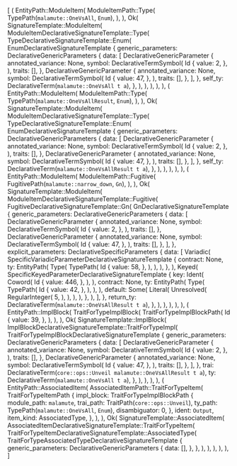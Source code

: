 [
    (
        EntityPath::ModuleItem(
            ModuleItemPath::Type(
                TypePath(`malamute::OneVsAll`, `Enum`),
            ),
        ),
        Ok(
            SignatureTemplate::ModuleItem(
                ModuleItemDeclarativeSignatureTemplate::Type(
                    TypeDeclarativeSignatureTemplate::Enum(
                        EnumDeclarativeSignatureTemplate {
                            generic_parameters: DeclarativeGenericParameters {
                                data: [
                                    DeclarativeGenericParameter {
                                        annotated_variance: None,
                                        symbol: DeclarativeTermSymbol(
                                            Id {
                                                value: 2,
                                            },
                                        ),
                                        traits: [],
                                    },
                                    DeclarativeGenericParameter {
                                        annotated_variance: None,
                                        symbol: DeclarativeTermSymbol(
                                            Id {
                                                value: 47,
                                            },
                                        ),
                                        traits: [],
                                    },
                                ],
                            },
                            self_ty: DeclarativeTerm(`malamute::OneVsAll t a`),
                        },
                    ),
                ),
            ),
        ),
    ),
    (
        EntityPath::ModuleItem(
            ModuleItemPath::Type(
                TypePath(`malamute::OneVsAllResult`, `Enum`),
            ),
        ),
        Ok(
            SignatureTemplate::ModuleItem(
                ModuleItemDeclarativeSignatureTemplate::Type(
                    TypeDeclarativeSignatureTemplate::Enum(
                        EnumDeclarativeSignatureTemplate {
                            generic_parameters: DeclarativeGenericParameters {
                                data: [
                                    DeclarativeGenericParameter {
                                        annotated_variance: None,
                                        symbol: DeclarativeTermSymbol(
                                            Id {
                                                value: 2,
                                            },
                                        ),
                                        traits: [],
                                    },
                                    DeclarativeGenericParameter {
                                        annotated_variance: None,
                                        symbol: DeclarativeTermSymbol(
                                            Id {
                                                value: 47,
                                            },
                                        ),
                                        traits: [],
                                    },
                                ],
                            },
                            self_ty: DeclarativeTerm(`malamute::OneVsAllResult t a`),
                        },
                    ),
                ),
            ),
        ),
    ),
    (
        EntityPath::ModuleItem(
            ModuleItemPath::Fugitive(
                FugitivePath(`malamute::narrow_down`, `Gn`),
            ),
        ),
        Ok(
            SignatureTemplate::ModuleItem(
                ModuleItemDeclarativeSignatureTemplate::Fugitive(
                    FugitiveDeclarativeSignatureTemplate::Gn(
                        GnDeclarativeSignatureTemplate {
                            generic_parameters: DeclarativeGenericParameters {
                                data: [
                                    DeclarativeGenericParameter {
                                        annotated_variance: None,
                                        symbol: DeclarativeTermSymbol(
                                            Id {
                                                value: 2,
                                            },
                                        ),
                                        traits: [],
                                    },
                                    DeclarativeGenericParameter {
                                        annotated_variance: None,
                                        symbol: DeclarativeTermSymbol(
                                            Id {
                                                value: 47,
                                            },
                                        ),
                                        traits: [],
                                    },
                                ],
                            },
                            explicit_parameters: DeclarativeSpecificParameters {
                                data: [
                                    Variadic(
                                        SpecificVariadicParameterDeclarativeSignatureTemplate {
                                            contract: None,
                                            ty: EntityPath(
                                                Type(
                                                    TypePath(
                                                        Id {
                                                            value: 58,
                                                        },
                                                    ),
                                                ),
                                            ),
                                        },
                                    ),
                                    Keyed(
                                        SpecificKeyedParameterDeclarativeSignatureTemplate {
                                            key: Ident(
                                                Coword(
                                                    Id {
                                                        value: 446,
                                                    },
                                                ),
                                            ),
                                            contract: None,
                                            ty: EntityPath(
                                                Type(
                                                    TypePath(
                                                        Id {
                                                            value: 42,
                                                        },
                                                    ),
                                                ),
                                            ),
                                            default: Some(
                                                Literal(
                                                    Unresolved(
                                                        RegularInteger(
                                                            5,
                                                        ),
                                                    ),
                                                ),
                                            ),
                                        },
                                    ),
                                ],
                            },
                            return_ty: DeclarativeTerm(`malamute::OneVsAllResult t a`),
                        },
                    ),
                ),
            ),
        ),
    ),
    (
        EntityPath::ImplBlock(
            TraitForTypeImplBlock(
                TraitForTypeImplBlockPath(
                    Id {
                        value: 39,
                    },
                ),
            ),
        ),
        Ok(
            SignatureTemplate::ImplBlock(
                ImplBlockDeclarativeSignatureTemplate::TraitForTypeImpl(
                    TraitForTypeImplBlockDeclarativeSignatureTemplate {
                        generic_parameters: DeclarativeGenericParameters {
                            data: [
                                DeclarativeGenericParameter {
                                    annotated_variance: None,
                                    symbol: DeclarativeTermSymbol(
                                        Id {
                                            value: 2,
                                        },
                                    ),
                                    traits: [],
                                },
                                DeclarativeGenericParameter {
                                    annotated_variance: None,
                                    symbol: DeclarativeTermSymbol(
                                        Id {
                                            value: 47,
                                        },
                                    ),
                                    traits: [],
                                },
                            ],
                        },
                        trai: DeclarativeTerm(`core::ops::Unveil malamute::OneVsAllResult t a`),
                        ty: DeclarativeTerm(`malamute::OneVsAll t a`),
                    },
                ),
            ),
        ),
    ),
    (
        EntityPath::AssociatedItem(
            AssociatedItemPath::TraitForTypeItem(
                TraitForTypeItemPath {
                    impl_block: TraitForTypeImplBlockPath {
                        module_path: `malamute`,
                        trai_path: TraitPath(`core::ops::Unveil`),
                        ty_path: TypePath(`malamute::OneVsAll`, `Enum`),
                        disambiguator: 0,
                    },
                    ident: `Output`,
                    item_kind: AssociatedType,
                },
            ),
        ),
        Ok(
            SignatureTemplate::AssociatedItem(
                AssociatedItemDeclarativeSignatureTemplate::TraitForTypeItem(
                    TraitForTypeItemDeclarativeSignatureTemplate::AssociatedType(
                        TraitForTypeAssociatedTypeDeclarativeSignatureTemplate {
                            generic_parameters: DeclarativeGenericParameters {
                                data: [],
                            },
                        },
                    ),
                ),
            ),
        ),
    ),
]